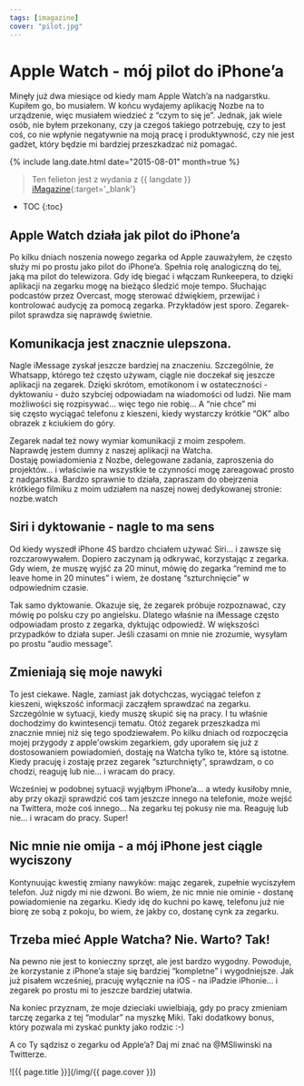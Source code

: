 ```yaml
---
tags: [imagazine]
cover: "pilot.jpg"
---
```


# Apple Watch - mój pilot do iPhone’a

Minęły już dwa miesiące od kiedy mam Apple Watch’a na nadgarstku. Kupiłem go, bo musiałem. W końcu wydajemy aplikację Nozbe na to urządzenie, więc musiałem wiedzieć z “czym to się je”. Jednak, jak wiele osób, nie byłem przekonany, czy ja czegoś takiego potrzebuję, czy to jest coś, co nie wpłynie negatywnie na moją pracę i produktywność, czy nie jest gadżet, który będzie mi bardziej przeszkadzać niż pomagać.

<!--More-->

{% include lang.date.html date="2015-08-01" month=true %}

> Ten felieton jest z wydania z {{ langdate }} [iMagazine](https://imagazine.pl){:target='_blank'}

* TOC
{:toc}

## Apple Watch działa jak pilot do iPhone’a

Po kilku dniach noszenia nowego zegarka od Apple zauważyłem, że często służy mi po prostu jako pilot do iPhone’a. Spełnia rolę analogiczną do tej, jaką ma pilot do telewizora. Gdy idę biegać i włączam Runkeepera, to dzięki aplikacji na zegarku mogę na bieżąco śledzić moje tempo. Słuchając podcastów przez Overcast, mogę sterować dźwiękiem, przewijać i kontrolować audycję za pomocą zegarka. Przykładów jest sporo. Zegarek-pilot sprawdza się naprawdę świetnie.

## Komunikacja jest znacznie ulepszona.

Nagle iMessage zyskał jeszcze bardziej na znaczeniu. Szczególnie, że Whatsapp, którego też często używam, ciągle nie doczekał się jeszcze aplikacji na zegarek. Dzięki skrótom, emotikonom i w ostateczności - dyktowaniu - dużo szybciej odpowiadam na wiadomości od ludzi. Nie mam możliwości się rozpisywać… więc tego nie robię… A “nie chce” mi się często wyciągać telefonu z kieszeni, kiedy wystarczy krótkie “OK” albo obrazek z kciukiem do góry.

Zegarek nadał też nowy wymiar komunikacji z moim zespołem. Naprawdę jestem dumny z naszej aplikacji na Watcha. Dostaję powiadomienia z Nozbe, delegowane zadania, zaproszenia do projektów… i właściwie na wszystkie te czynności mogę zareagować prosto z nadgarstka. Bardzo sprawnie to działa, zapraszam do obejrzenia krótkiego filmiku z moim udziałem na naszej nowej dedykowanej stronie: nozbe.watch

## Siri i dyktowanie - nagle to ma sens

Od kiedy wyszedł iPhone 4S bardzo chciałem używać Siri… i zawsze się rozczarowywałem. Dopiero zaczynam ją odkrywać, korzystając z zegarka. Gdy wiem, że muszę wyjść za 20 minut, mówię do zegarka “remind me to leave home in 20 minutes” i wiem, że dostanę “szturchnięcie” w odpowiednim czasie.

Tak samo dyktowanie. Okazuje się, że zegarek próbuje rozpoznawać, czy mówię po polsku czy po angielsku. Dlatego właśnie na iMessage często odpowiadam prosto z zegarka, dyktując odpowiedź. W większości przypadków to działa super. Jeśli czasami on mnie nie zrozumie, wysyłam po prostu “audio message”.

## Zmieniają się moje nawyki

To jest ciekawe. Nagle, zamiast jak dotychczas, wyciągać telefon z kieszeni, większość informacji zacząłem sprawdzać na zegarku. Szczególnie w sytuacji, kiedy muszę skupić się na pracy. I tu właśnie dochodzimy do kwintesencji tematu. Otóż zegarek przeszkadza mi znacznie mniej niż się tego spodziewałem. Po kilku dniach od rozpoczęcia mojej przygody z apple'owskim zegarkiem, gdy uporałem się już z dostosowaniem powiadomień, dostaję na Watcha tylko te, które są istotne. Kiedy pracuję i zostaję przez zegarek “szturchnięty”, sprawdzam, o co chodzi, reaguję lub nie… i wracam do pracy.

Wcześniej w podobnej sytuacji wyjąłbym iPhone’a… a wtedy kusiłoby mnie, aby przy okazji sprawdzić coś tam jeszcze innego na telefonie, może wejść na Twittera, może coś innego… Na zegarku tej pokusy nie ma. Reaguję lub nie… i wracam do pracy. Super!

## Nic mnie nie omija - a mój iPhone jest ciągle wyciszony

Kontynuując kwestię zmiany nawyków: mając zegarek, zupełnie wyciszyłem telefon. Już nigdy mi nie dzwoni. Bo wiem, że nic mnie nie ominie - dostanę powiadomienie na zegarku. Kiedy idę do kuchni po kawę, telefonu już nie biorę ze sobą z pokoju, bo wiem, że jakby co, dostanę cynk za zegarku. 

## Trzeba mieć Apple Watcha? Nie. Warto? Tak!

Na pewno nie jest to konieczny sprzęt, ale jest bardzo wygodny. Powoduje, że korzystanie z iPhone’a staje się bardziej “kompletne” i wygodniejsze. Jak już pisałem wcześniej, pracuję wyłącznie na iOS - na iPadzie iPhonie… i zegarek po prostu mi to jeszcze bardziej ułatwia.

Na koniec przyznam, że moje dzieciaki uwielbiają, gdy po pracy zmieniam tarczę zegarka z tej “modular” na myszkę Miki. Taki dodatkowy bonus, który pozwala mi zyskać punkty jako rodzic :-)

A co Ty sądzisz o zegarku od Apple’a? Daj mi znać na @MSliwinski na Twitterze.

![{{ page.title }}](/img/{{ page.cover }})

[n]: https://michael.gratis/nozbe_pl
[np]: https://michael.gratis/nozbepersonal_pl